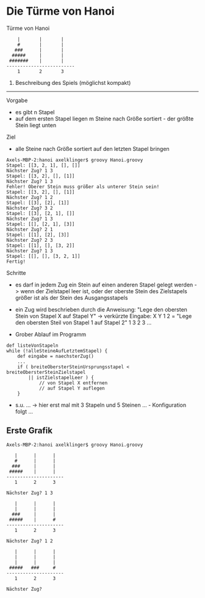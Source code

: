 Die Türme von Hanoi
====================

Türme von Hanoi

```
    |       |       |
    #       |       |
   ###      |       |
  #####     |       |
 #######    |       |
-------------------------
    1       2       3
```

1. Beschreibung des Spiels (möglichst kompakt)
-----------------------------------------------
Vorgabe
- es gibt n Stapel
- auf dem ersten Stapel liegen m Steine nach Größe sortiert - der größte Stein liegt unten

Ziel
- alle Steine nach Größe sortiert auf den letzten Stapel bringen
```
Axels-MBP-2:hanoi axelklinger$ groovy Hanoi.groovy
Stapel: [[3, 2, 1], [], []]
Nächster Zug? 1 3
Stapel: [[3, 2], [], [1]]
Nächster Zug? 1 3
Fehler! Oberer Stein muss größer als unterer Stein sein!
Stapel: [[3, 2], [], [1]]
Nächster Zug? 1 2
Stapel: [[3], [2], [1]]
Nächster Zug? 3 2
Stapel: [[3], [2, 1], []]
Nächster Zug? 1 3
Stapel: [[], [2, 1], [3]]
Nächster Zug? 2 1
Stapel: [[1], [2], [3]]
Nächster Zug? 2 3
Stapel: [[1], [], [3, 2]]
Nächster Zug? 1 3
Stapel: [[], [], [3, 2, 1]]
Fertig!
```

Schritte
- es darf in jedem Zug ein Stein auf einen anderen Stapel gelegt werden -> wenn der Zielstapel leer ist, oder der oberste Stein des Zielstapels größer ist als der Stein des Ausgangsstapels

- ein Zug wird beschrieben durch die Anweisung:
 "Lege den obersten Stein von Stapel X auf Stapel Y"
 -> verkürzte Eingabe: X Y
    1 2 = "Lege den obersten Steil von Stapel 1 auf Stapel 2"
    1 3
    2 3
    ...

- Grober Ablauf im Programm
```
def listeVonStapeln
while (!alleSteineAufLetztemStapel) {
	def eingabe = naechsterZug()
	...
	if ( breiteObersterSteinUrsprungsstapel < breiteObersterSteinZielstapel
		|| istZielstapelLeer ) {
			// von Stapel X entfernen
			// auf Stapel Y auflegen
	}
```

- s.u. ...
 -> hier erst mal mit 3 Stapeln und 5 Steinen ... - Konfiguration folgt ...


Erste Grafik
-----------------

```
Axels-MBP-2:hanoi axelklinger$ groovy Hanoi.groovy

   |      |      |   
   #      |      |   
  ###     |      |   
 #####    |      |   
---------------------
   1      2      3

Nächster Zug? 1 3

   |      |      |   
   |      |      |   
  ###     |      |   
 #####    |      #   
---------------------
   1      2      3

Nächster Zug? 1 2

   |      |      |   
   |      |      |   
   |      |      |   
 #####   ###     #   
---------------------
   1      2      3

Nächster Zug?
```
